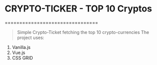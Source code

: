 # CRYPTO-TICKER - TOP 10 Cryptos
================================

> Simple Crypto-Ticket fetching the top 10 crypto-currencies
> The project uses:

1. Vanilla.js
2. Vue.js
3. CSS GRID


